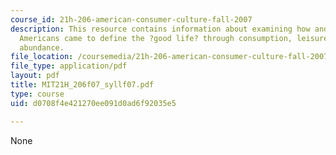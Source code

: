 ```yaml
---
course_id: 21h-206-american-consumer-culture-fall-2007
description: This resource contains information about examining how and why twentieth-century
  Americans came to define the ?good life? through consumption, leisure, and material
  abundance.
file_location: /coursemedia/21h-206-american-consumer-culture-fall-2007/d0708f4e421270ee091d0ad6f92035e5_MIT21H_206f07_syllf07.pdf
file_type: application/pdf
layout: pdf
title: MIT21H_206f07_syllf07.pdf
type: course
uid: d0708f4e421270ee091d0ad6f92035e5

---
```

None